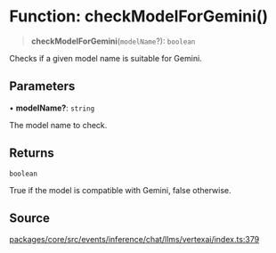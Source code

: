 # Function: checkModelForGemini()

> **checkModelForGemini**(`modelName`?): `boolean`

Checks if a given model name is suitable for Gemini.

## Parameters

• **modelName?**: `string`

The model name to check.

## Returns

`boolean`

True if the model is compatible with Gemini, false otherwise.

## Source

[packages/core/src/events/inference/chat/llms/vertexai/index.ts:379](https://github.com/VictorS67/encre/blob/42c3bddca4be2d23ad959c1c99381eefbf43789c/packages/core/src/events/inference/chat/llms/vertexai/index.ts#L379)

